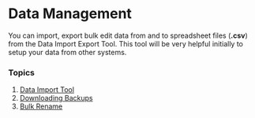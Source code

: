 
# Data Management


You can import, export bulk edit data from and to spreadsheet files (**.csv**) from the Data Import Export Tool. This tool will be very helpful initially to setup your data from other systems.


### Topics


1. [Data Import Tool](/docs/v13/user/manual/en/setting-up/data/data-import)
2. [Downloading Backups](/docs/v13/user/manual/en/setting-up/data/download-backup)
3. [Bulk Rename](/docs/v13/user/manual/en/using-erpnext/articles/bulk-rename)


